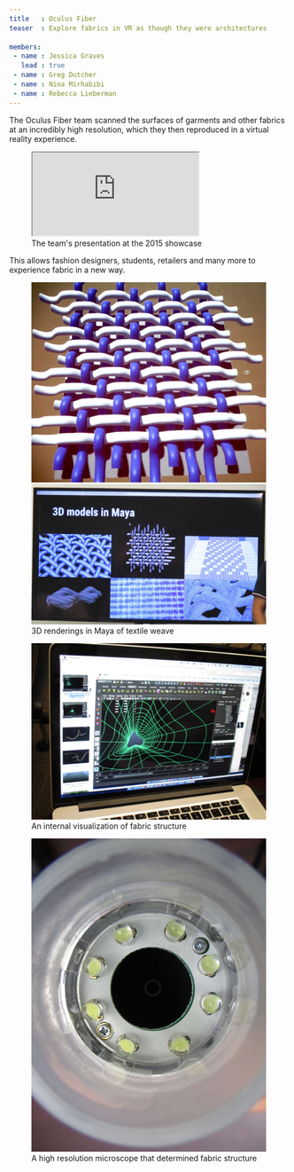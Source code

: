 ```yaml
---
title   : Oculus Fiber
teaser  : Explore fabrics in VR as though they were architectures

members:
 - name : Jessica Graves
   lead : true
 - name : Greg Dutcher
 - name : Nina Mirhabibi
 - name : Rebecca Lieberman
---
```


The Oculus Fiber team scanned the surfaces of garments and other fabrics at an incredibly high resolution, which they then reproduced in a virtual reality experience.

<figure class="video ratio-55 with-caption">
	<iframe src="https://www.youtube.com/embed/eV7hiudHnJY" allowfullscreen></iframe>
	<figcaption>The team's presentation at the 2015 showcase</figcaption>
</figure>

This allows fashion designers, students, retailers and many more to experience fabric in a new way.

<figure>
	<img src="/images/projects/2015/oculus-fiber/texture.jpg" alt="3D renderings in Maya of textile weave #1" />
	<img src="/images/projects/2015/oculus-fiber/models.jpg" alt="3D renderings in Maya of textile weave #2" />
	<figcaption>3D renderings in Maya of textile weave</figcaption>
</figure>

<figure>
	<img src="/images/projects/2015/oculus-fiber/tunnel.jpg" alt="An internal visualization of fabric structure" />
	<figcaption>An internal visualization of fabric structure</figcaption>
</figure>

<figure>
	<img src="/images/projects/2015/oculus-fiber/microscope.jpg" alt="A high resultion microscope that determined fabric structure" />
	<figcaption>A high resolution microscope that determined fabric structure</figcaption>
</figure>